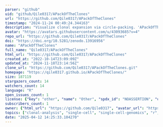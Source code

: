 ```yaml
---
parser: "github"
uid: "github/Qile0317/APackOfTheClones"
url: "https://github.com/Qile0317/APackOfTheClones"
timestamp: "2024-11-24 00:49:24.344163"
description: "Visualize clonal expansion via circle-packing. 'APackOfTheClones' extends 'scRepertoire' to produce a publication-ready visualization of clonal expansion at a single cell resolution, by representing expanded clones as differently sized circles."
avatar: "https://avatars.githubusercontent.com/u/43093685?v=4"
repo_url: "https://github.com/Qile0317/APackOfTheClones"
doi: "https://doi.org/10.5281/zenodo.13916956"
name: "APackOfTheClones"
full_name: "Qile0317/APackOfTheClones"
html_url: "https://github.com/Qile0317/APackOfTheClones"
created_at: "2022-10-14T23:09:09Z"
updated_at: "2024-11-18T23:14:56Z"
clone_url: "https://github.com/Qile0317/APackOfTheClones.git"
homepage: "https://qile0317.github.io/APackOfTheClones/"
size: 187119
stargazers_count: 14
watchers_count: 14
language: "R"
open_issues_count: 1
license: {"key": "other", "name": "Other", "spdx_id": "NOASSERTION", "url": null, "node_id": "MDc6TGljZW5zZTA="}
subscribers_count: 1
owner: {"html_url": "https://github.com/Qile0317", "avatar_url": "https://avatars.githubusercontent.com/u/43093685?v=4", "login": "Qile0317", "type": "User"}
topics: ["clonal-analysis", "single-cell", "single-cell-genomics", "r", "seurat", "immune-repertoire", "immune-system", "scrna-seq", "scrnaseq"]
date: "2025-04-12 14:25:33.104270"
---
```

